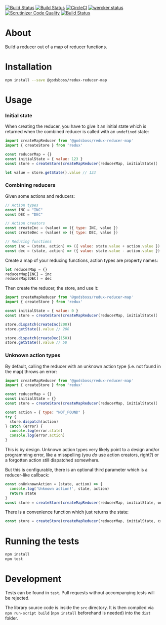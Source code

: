 [![Build Status](https://travis-ci.org/GodsBoss/redux-reducer-map.svg?branch=master)](https://travis-ci.org/GodsBoss/redux-reducer-map)
[![Build Status](https://semaphoreci.com/api/v1/GodsBoss/redux-reducer-map/branches/master/badge.svg)](https://semaphoreci.com/GodsBoss/redux-reducer-map)
[![CircleCI](https://circleci.com/gh/GodsBoss/redux-reducer-map/tree/master.svg?style=svg)](https://circleci.com/gh/GodsBoss/redux-reducer-map/tree/master)
[![wercker status](https://app.wercker.com/status/e55c5f53008a576767756aec6da776e4/m/master "wercker status")](https://app.wercker.com/project/byKey/e55c5f53008a576767756aec6da776e4)
[![Scrutinizer Code Quality](https://scrutinizer-ci.com/g/GodsBoss/redux-reducer-map/badges/quality-score.png?b=master)](https://scrutinizer-ci.com/g/GodsBoss/redux-reducer-map/?branch=master)
[![Build Status](https://snap-ci.com/GodsBoss/redux-reducer-map/branch/master/build_image)](https://snap-ci.com/GodsBoss/redux-reducer-map/branch/master)

About
=====

Build a reducer out of a map of reducer functions.

Installation
============

```sh
npm install --save @godsboss/redux-reducer-map
```

Usage
=====

### Initial state

When creating the reducer, you have to give it an initial state which is
returned when the combined reducer is called with an `undefined` state:

```javascript
import createMapReducer from '@godsboss/redux-reducer-map'
import { createStore } from 'redux'

const reducerMap = {}
const initialState = { value: 123 }
const store = createStore(createMapReducer(reducerMap, initialState))

let value = store.getState().value // 123
```

### Combining reducers

Given some actions and reducers:

```javascript
// Action types
const INC = "INC"
const DEC = "DEC"

// Action creators
const createInc = (value) => ({ type: INC, value })
const createDec = (value) => ({ type: DEC, value })

// Reducing functions
const inc = (state, action) => ({ value: state.value + action.value })
const dec = (state, action) => ({ value: state.value - action.value })
```

Create a map of your reducing functions, action types are property names:

```javascript
let reducerMap = {}
reducerMap[INC] = inc
reducerMap[DEC] = dec
```

Then create the reducer, the store, and use it:

```javascript
import createMapReducer from '@godsboss/redux-reducer-map'
import { createStore } from 'redux'

const initialState = { value: 0 }
const store = createStore(createMapReducer(reducerMap, initialState))

store.dispatch(createInc(200))
store.getState().value // 200

store.dispatch(createDec(150))
store.getState().value // 50
```

### Unknown action types

By default, calling the reducer with an unknown action type (i.e. not found in
the map) throws an error:

```javascript
import createMapReducer from '@godsboss/redux-reducer-map'
import { createStore } from 'redux'

const reducerMap = {}
const initialState = {}
const store = createStore(createMapReducer(reducerMap, initialState))

const action = { type: "NOT_FOUND" }
try {
  store.dispatch(action)
} catch (error) {
  console.log(error.state)
  console.log(error.action)
}
```

This is by design. Unknown action types very likely point to a design and/or
programming error, like a misspelling (you _do_ use action creators, right?) or
a forgotten action still dispatched somewhere.

But this is configurable, there is an optional third parameter which is a
reducer-like callback:

```javascript
const onUnknownAction = (state, action) => {
  console.log('Unknown action!', state, action)
  return state
}
const store = createStore(createMapReducer(reducerMap, initialState, onUnknownAction))
```

There is a convenience function which just returns the state:

```javascript
const store = createStore(createMapReducer(reducerMap, initialState, createMapReducer.justReturnState))
```

Running the tests
=================

```sh
npm install
npm test
```

Development
===========

Tests can be found in `test`. Pull requests without accompanying tests will be
rejected.

The library source code is inside the `src` directory. It is then compiled
via `npm run-script build` (`npm install` beforehand is needed) into the `dist`
folder.
